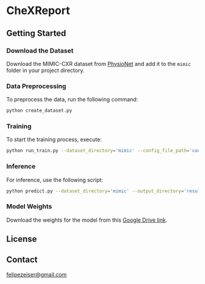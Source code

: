 
# CheXReport

## Getting Started

### Download the Dataset
Download the MIMIC-CXR dataset from [PhysioNet](https://physionet.org/content/mimic-cxr/2.0.0/) and add it to the `mimic` folder in your project directory.

### Data Preprocessing
To preprocess the data, run the following command:

```bash
python create_dataset.py
```

### Training
To start the training process, execute:

```bash
python run_train.py --dataset_directory='mimic' --config_file_path='config.json' --device_type='gpu'
```

### Inference
For inference, use the following script:

```bash
python predict.py --dataset_directory='mimic' --output_directory='results' --config_file_path='config.json' --checkpoint_path='1904.0213/checkpoint_best.pth.tar'
```

### Model Weights
Download the weights for the model from this [Google Drive link](https://drive.google.com/file/d/1oAfGJNxJQRN4UOOFCrmpPkdMGDhNBEQm/view?usp=sharing).

## License

## Contact
felipezeiser@gmail.com
```
